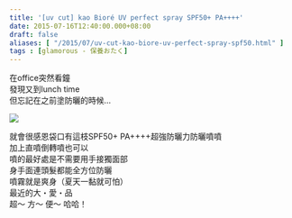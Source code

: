 ```yaml
---
title: '[uv cut] kao Bioré UV perfect spray SPF50+ PA++++'
date: 2015-07-16T12:40:00.000+08:00
draft: false
aliases: [ "/2015/07/uv-cut-kao-biore-uv-perfect-spray-spf50.html" ]
tags : [glamorous - 保養おたく]
---
```


在office突然看鐘  
發現又到lunch time  
但忘記在之前塗防曬的時候...  

![](/images/bioreuvspray.jpg)

就會很感恩袋口有這枝SPF50+ PA++++超強防曬力防曬噴噴  
加上直噴倒轉噴也可以  
噴的最好處是不需要用手接獨面部  
身手面連頭髮都能全方位防曬  
噴霧就是爽身（夏天一黏就可怕）  
最近的大・愛・品  
超～ 方～ 便～ 哈哈！
